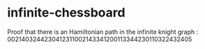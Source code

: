 # infinite-chessboard
Proof that there is an Hamiltonian path in the infinite knight graph :
0021403244230412311002143341200113344230110322432405

